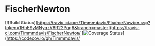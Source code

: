 # FischerNewton

[![Build Status](https://travis-ci.com/Timmmdavis/FischerNewton.svg?token=1HhESyMNyqzV8R22Pqq6&branch=master](https://travis-ci.com/Timmmdavis/FischerNewton/
[![Coverage Status](https://codecov.io/gh/Timmmdavis/CutAndDisplaceJulia/branch/master/graph/badge.svg?token=IbbZ8n4385)](https://codecov.io/gh/Timmmdavis/

